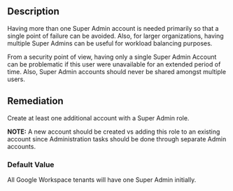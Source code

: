 ## Description

Having more than one Super Admin account is needed primarily so that a single point of failure can be avoided. Also, for larger organizations, having multiple Super Admins can be useful for workload balancing purposes.

From a security point of view, having only a single Super Admin Account can be problematic if this user were unavailable for an extended period of time. Also, Super Admin accounts should never be shared amongst multiple users.

## Remediation

Create at least one additional account with a Super Admin role.

**NOTE:** A new account should be created vs adding this role to an existing account since Administration tasks should be done through separate Admin accounts.

### Default Value

All Google Workspace tenants will have one Super Admin initially.